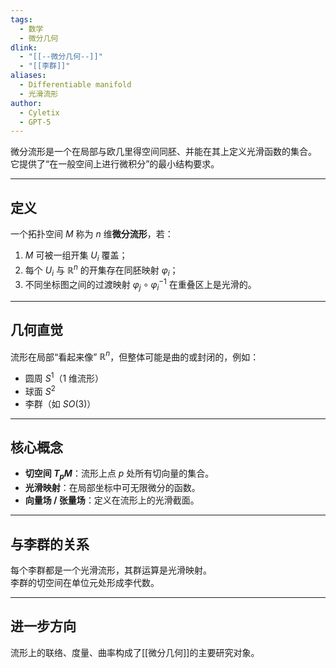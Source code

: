 ```yaml
---
tags:
  - 数学
  - 微分几何
dlink:
  - "[[--微分几何--]]"
  - "[[李群]]"
aliases:
  - Differentiable manifold
  - 光滑流形
author:
  - Cyletix
  - GPT-5
---
```

微分流形是一个在局部与欧几里得空间同胚、并能在其上定义光滑函数的集合。  
它提供了“在一般空间上进行微积分”的最小结构要求。

---
## 定义
一个拓扑空间 $M$ 称为 $n$ 维**微分流形**，若：
1. $M$ 可被一组开集 $U_i$ 覆盖；
2. 每个 $U_i$ 与 $\mathbb{R}^n$ 的开集存在同胚映射 $\varphi_i$；
3. 不同坐标图之间的过渡映射 $\varphi_j \circ \varphi_i^{-1}$ 在重叠区上是光滑的。

---
## 几何直觉
流形在局部“看起来像” $\mathbb{R}^n$，但整体可能是曲的或封闭的，例如：
- 圆周 $S^1$（1 维流形）
- 球面 $S^2$
- 李群（如 $SO(3)$）

---
## 核心概念
- **切空间 $T_p M$**：流形上点 $p$ 处所有切向量的集合。  
- **光滑映射**：在局部坐标中可无限微分的函数。  
- **向量场 / 张量场**：定义在流形上的光滑截面。  

---
## 与李群的关系
每个李群都是一个光滑流形，其群运算是光滑映射。  
李群的切空间在单位元处形成李代数。

---
## 进一步方向
流形上的联络、度量、曲率构成了[[微分几何]]的主要研究对象。